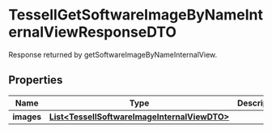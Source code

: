 

# TessellGetSoftwareImageByNameInternalViewResponseDTO

Response returned by getSoftwareImageByNameInternalView.

## Properties

Name | Type | Description | Notes
------------ | ------------- | ------------- | -------------
**images** | [**List&lt;TessellSoftwareImageInternalViewDTO&gt;**](TessellSoftwareImageInternalViewDTO.md) |  |  [optional]



